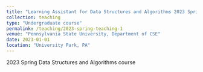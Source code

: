 ```yaml
---
title: "Learning Assistant for Data Structures and Algorithms 2023 Spring"
collection: teaching
type: "Undergraduate course"
permalink: /teaching/2023-spring-teaching-1
venue: "Pennsylvania State University, Department of CSE"
date: 2023-01-01
location: "University Park, PA"
---
```


2023 Spring Data Structures and Algorithms course 
